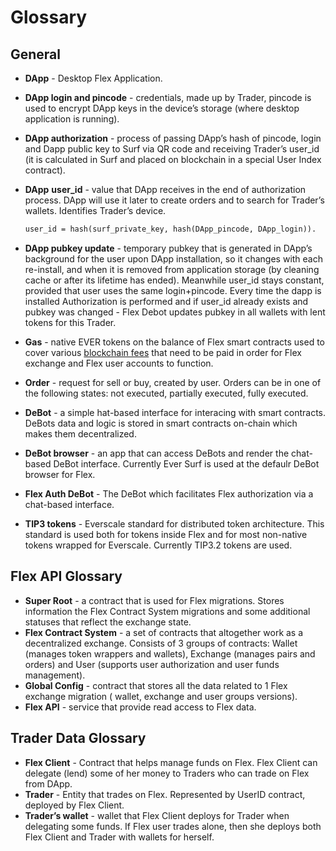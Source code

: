 # Glossary

## General

* **DApp** - Desktop Flex Application.
* **DApp login and pincode** - credentials, made up by Trader, pincode is used to encrypt DApp keys in the device’s storage (where desktop application is running).
* **DApp authorization** - process of passing DApp’s hash of pincode, login and Dapp public key to Surf via QR code and receiving Trader’s user\_id (it is calculated in Surf and placed on blockchain in a special User Index contract).
*   **DApp** **user\_id** - value that DApp receives in the end of authorization process. DApp will use it later to create orders and to search for Trader’s wallets. Identifies Trader’s device.

    ```graphql
    user_id = hash(surf_private_key, hash(DApp_pincode, DApp_login)).  
    ```
* **DApp pubkey update** - temporary pubkey that is generated in DApp’s background for the user upon DApp installation, so it changes with each re-install, and when it is removed from application storage (by cleaning cache or after its lifetime has ended). Meanwhile user\_id stays constant, provided that user uses the same login+pincode. Every time the dapp is installed Authorization is performed and if user\_id already exists and pubkey was changed - Flex Debot updates pubkey in all wallets with lent tokens for this Trader.
* **Gas** - native EVER tokens on the balance of Flex smart contracts used to cover various [blockchain fees](../specifications/flex-fees.md) that need to be paid in order for Flex exchange and Flex user accounts to function.
* **Order** - request for sell or buy, created by user. Orders can be in one of the following states: not executed, partially executed, fully executed.
* **DeBot** - a simple hat-based interface for interacing with smart contracts. DeBots data and logic is stored in smart contracts on-chain which makes them decentralized.
* **DeBot browser** - an app that can access DeBots and render the chat-based DeBot interface. Currently Ever Surf is used at the defaulr DeBot browser for Flex.
* **Flex Auth DeBot** - The DeBot which facilitates Flex authorization via a chat-based interface.
* **TIP3 tokens** - Everscale standard for distributed token architecture. This standard is used both for tokens inside Flex and for most non-native tokens wrapped for Everscale. Currently TIP3.2 tokens are used.&#x20;

## Flex API Glossary

* **Super Root** - a contract that is used for Flex migrations. Stores information the Flex Contract System migrations and some additional statuses that reflect the exchange state.
* **Flex Contract System** - a set of contracts that altogether work as a decentralized exchange. Consists of 3 groups of contracts: Wallet (manages token wrappers and wallets), Exchange (manages pairs and orders) and User (supports user authorization and user funds management).
* **Global Config** - contract that stores all the data related to 1 Flex exchange migration ( wallet, exchange and user groups versions).
* **Flex API** - service that provide read access to Flex data.

## **Trader Data Glossary**

* **Flex Client** - Contract that helps manage funds on Flex. Flex Client can delegate (lend) some of her money to Traders who can trade on Flex from DApp.
* **Trader** - Entity that trades on Flex. Represented by UserID contract, deployed by Flex Client.
* **Trader’s wallet** - wallet that Flex Client deploys for Trader when delegating some funds. If Flex user trades alone, then she deploys both Flex Client and Trader with wallets for herself.

